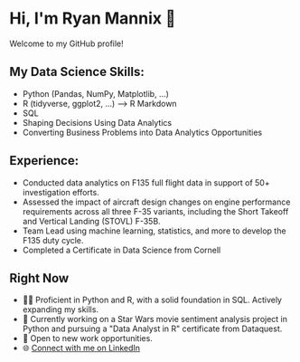 # Hi, I'm Ryan Mannix 👋

Welcome to my GitHub profile!

## My Data Science Skills:
- Python (Pandas, NumPy, Matplotlib, ...)
- R (tidyverse, ggplot2, ...) --> R Markdown
- SQL
- Shaping Decisions Using Data Analytics
- Converting Business Problems into Data Analytics Opportunities 

## Experience:
- Conducted data analytics on F135 full flight data in support of 50+ investigation efforts.		
- Assessed the impact of aircraft design changes on engine performance requirements across 
all three F-35 variants, including the Short Takeoff and Vertical Landing (STOVL) F-35B.
- Team Lead using machine learning, statistics, and more to develop the F135 duty cycle.
- Completed a Certificate in Data Science from Cornell

## Right Now
- 👨‍💻 Proficient in Python and R, with a solid foundation in SQL. Actively expanding my skills.
- 🌱 Currently working on a Star Wars movie sentiment analysis project in Python and pursuing a "Data Analyst in R" certificate from Dataquest.
- 💼 Open to new work opportunities.
- 🌐 [Connect with me on LinkedIn](https://www.linkedin.com/in/ryanmannix1)
